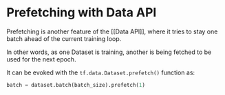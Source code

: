 # Prefetching with Data API
Prefetching is another feature of the [[Data API]], where it tries to stay one batch ahead of the current training loop.

In other words, as one Dataset is training, another is being fetched to be used for the next epoch.

It can be evoked with the `tf.data.Dataset.prefetch()` function as:

```python
batch = dataset.batch(batch_size).prefetch(1)
```